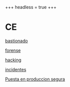 +++
headless = true
+++

# CE

[bastionado](./bastionado)

[forense](./Forense)

[hacking](./hacking)

[incidentes](./incidentes)

[Puesta en produccion segura](./pps)